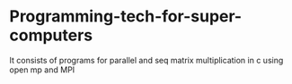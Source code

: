 # Programming-tech-for-super-computers
It consists of programs for parallel and seq matrix multiplication in c using open mp and MPI
